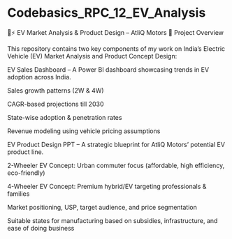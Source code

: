 # Codebasics_RPC_12_EV_Analysis
🚗⚡ EV Market Analysis & Product Design – AtliQ Motors
📌 Project Overview

This repository contains two key components of my work on India’s Electric Vehicle (EV) Market Analysis and Product Concept Design:

EV Sales Dashboard – A Power BI dashboard showcasing trends in EV adoption across India.

Sales growth patterns (2W & 4W)

CAGR-based projections till 2030

State-wise adoption & penetration rates

Revenue modeling using vehicle pricing assumptions

EV Product Design PPT – A strategic blueprint for AtliQ Motors’ potential EV product line.

2-Wheeler EV Concept: Urban commuter focus (affordable, high efficiency, eco-friendly)

4-Wheeler EV Concept: Premium hybrid/EV targeting professionals & families

Market positioning, USP, target audience, and price segmentation

Suitable states for manufacturing based on subsidies, infrastructure, and ease of doing business
